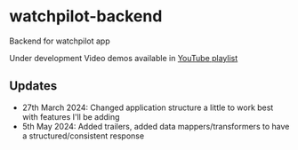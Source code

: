 # watchpilot-backend
Backend for watchpilot app

Under development
Video demos available in [YouTube playlist](https://www.youtube.com/playlist?list=PLKzL9lajWjTozp51dfz9QE5KS1LUWxteG)

## Updates
* 27th March 2024: Changed application structure a little to work best with features I'll be adding
* 5th May 2024: Added trailers, added data mappers/transformers to have a structured/consistent response
